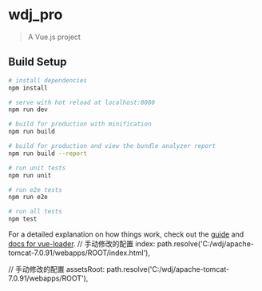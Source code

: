 # wdj_pro

> A Vue.js project

## Build Setup

``` bash
# install dependencies
npm install

# serve with hot reload at localhost:8080
npm run dev

# build for production with minification
npm run build

# build for production and view the bundle analyzer report
npm run build --report

# run unit tests
npm run unit

# run e2e tests
npm run e2e

# run all tests
npm test
```

For a detailed explanation on how things work, check out the [guide](http://vuejs-templates.github.io/webpack/) and [docs for vue-loader](http://vuejs.github.io/vue-loader).
 // 手动修改的配置
index: path.resolve('C:/wdj/apache-tomcat-7.0.91/webapps/ROOT/index.html'),

// 手动修改的配置
assetsRoot: path.resolve('C:/wdj/apache-tomcat-7.0.91/webapps/ROOT'),
